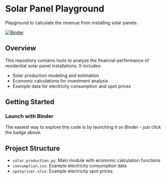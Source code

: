 # Solar Panel Playground

Playground to calculate the revenue from installing solar panels.

[![Binder](https://mybinder.org/badge_logo.svg)](https://mybinder.org/v2/gh/fzeiser/solar-pannel-playgroud/main)

## Overview

This repository contains tools to analyze the financial performance of residential solar panel installations. It includes:

- Solar production modeling and estimation
- Economic calculations for investment analysis
- Example data for electricity consumption and spot prices

## Getting Started

### Launch with Binder

The easiest way to explore this code is by launching it on Binder - just click the badge above.

## Project Structure

- `solar_production.py`: Main module with economic calculation functions
- `consumption.csv`: Example electricity consumption data
- `spotpriser.xlsx`: Example electricity spot prices
